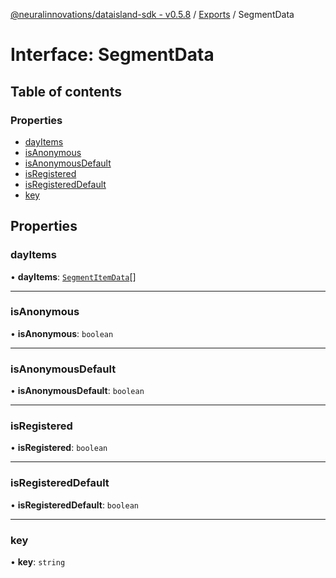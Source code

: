 [@neuralinnovations/dataisland-sdk - v0.5.8](../../README.md) / [Exports](../modules.md) / SegmentData

# Interface: SegmentData

## Table of contents

### Properties

- [dayItems](SegmentData.md#dayitems)
- [isAnonymous](SegmentData.md#isanonymous)
- [isAnonymousDefault](SegmentData.md#isanonymousdefault)
- [isRegistered](SegmentData.md#isregistered)
- [isRegisteredDefault](SegmentData.md#isregistereddefault)
- [key](SegmentData.md#key)

## Properties

### dayItems

• **dayItems**: [`SegmentItemData`](SegmentItemData.md)[]

___

### isAnonymous

• **isAnonymous**: `boolean`

___

### isAnonymousDefault

• **isAnonymousDefault**: `boolean`

___

### isRegistered

• **isRegistered**: `boolean`

___

### isRegisteredDefault

• **isRegisteredDefault**: `boolean`

___

### key

• **key**: `string`
